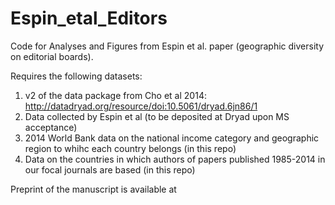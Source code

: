 # Espin_etal_Editors

Code for Analyses and Figures from Espin et al. paper (geographic diversity on editorial boards).

Requires the following datasets:
1. v2 of the data package from Cho et al 2014: http://datadryad.org/resource/doi:10.5061/dryad.6jn86/1
2. Data collected by Espin et al (to be deposited at Dryad upon MS acceptance)
3. 2014 World Bank data on the national income category and geographic region to whihc each country belongs (in this repo)
4. Data on the countries in which authors of papers published 1985-2014 in our focal journals are based (in this repo) 

Preprint of the manuscript is available at 
